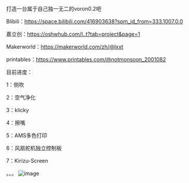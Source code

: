 打造一台属于自己独一无二的voron0.2吧

Blibili：https://space.bilibili.com/416903638?spm_id_from=333.1007.0.0

嘉立创：https://oshwhub.com/l..t?tab=project&page=1

Makerworld：https://makerworld.com/zh/@lxxt

printables：https://www.printables.com/@notmonsoon_2001082

目前进度：

1：侧吹

2：空气净化

3：klicky

4：擦嘴

5：AMS多色打印

6：风扇舵机独立控制板

7：Kirizu-Screen

。。。
![image](https://github.com/user-attachments/assets/12f169fb-bfe4-4109-87a9-80dd1b0cf7e4)
